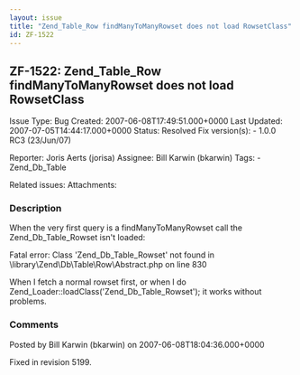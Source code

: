 ```yaml
---
layout: issue
title: "Zend_Table_Row findManyToManyRowset does not load RowsetClass"
id: ZF-1522
---
```


ZF-1522: Zend\_Table\_Row findManyToManyRowset does not load RowsetClass
------------------------------------------------------------------------

 Issue Type: Bug Created: 2007-06-08T17:49:51.000+0000 Last Updated: 2007-07-05T14:44:17.000+0000 Status: Resolved Fix version(s): - 1.0.0 RC3 (23/Jun/07)
 
 Reporter:  Joris Aerts (jorisa)  Assignee:  Bill Karwin (bkarwin)  Tags: - Zend\_Db\_Table
 
 Related issues: 
 Attachments: 
### Description

When the very first query is a findManyToManyRowset call the Zend\_Db\_Table\_Rowset isn't loaded:

Fatal error: Class 'Zend\_Db\_Table\_Rowset' not found in \\library\\Zend\\Db\\Table\\Row\\Abstract.php on line 830

When I fetch a normal rowset first, or when I do Zend\_Loader::loadClass('Zend\_Db\_Table\_Rowset'); it works without problems.

 

 

### Comments

Posted by Bill Karwin (bkarwin) on 2007-06-08T18:04:36.000+0000

Fixed in revision 5199.

 

 